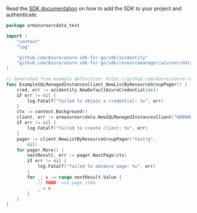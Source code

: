 Read the [SDK documentation](https://github.com/Azure/azure-sdk-for-go/blob/sdk%2Fresourcemanager%2Fazurearcdata%2Farmazurearcdata%2Fv0.5.0/sdk/resourcemanager/azurearcdata/armazurearcdata/README.md) on how to add the SDK to your project and authenticate.

```go
package armazurearcdata_test

import (
	"context"
	"log"

	"github.com/Azure/azure-sdk-for-go/sdk/azidentity"
	"github.com/Azure/azure-sdk-for-go/sdk/resourcemanager/azurearcdata/armazurearcdata"
)

// Generated from example definition: https://github.com/Azure/azure-rest-api-specs/tree/main/specification/azurearcdata/resource-manager/Microsoft.AzureArcData/preview/2022-03-01-preview/examples/ListByResourceGroupSqlManagedInstance.json
func ExampleSQLManagedInstancesClient_NewListByResourceGroupPager() {
	cred, err := azidentity.NewDefaultAzureCredential(nil)
	if err != nil {
		log.Fatalf("failed to obtain a credential: %v", err)
	}
	ctx := context.Background()
	client, err := armazurearcdata.NewSQLManagedInstancesClient("00000000-1111-2222-3333-444444444444", cred, nil)
	if err != nil {
		log.Fatalf("failed to create client: %v", err)
	}
	pager := client.NewListByResourceGroupPager("testrg",
		nil)
	for pager.More() {
		nextResult, err := pager.NextPage(ctx)
		if err != nil {
			log.Fatalf("failed to advance page: %v", err)
		}
		for _, v := range nextResult.Value {
			// TODO: use page item
			_ = v
		}
	}
}
```
